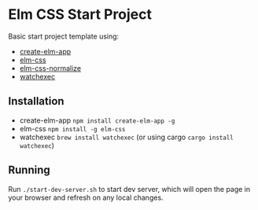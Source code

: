 # Elm CSS Start Project

Basic start project template using:
* [create-elm-app](https://github.com/halfzebra/create-elm-app)
* [elm-css](https://github.com/rtfeldman/elm-css)
* [elm-css-normalize](https://github.com/scottcorgan/elm-css-normalize)
* [watchexec](https://github.com/mattgreen/watchexec)

## Installation

* create-elm-app
  `npm install create-elm-app -g`
* elm-css
  `npm install -g elm-css`
* watchexec
  `brew install watchexec` (or using cargo `cargo install watchexec`)
  
## Running 

Run `./start-dev-server.sh` to start dev server, which will open the page in your browser and refresh on any local changes.
